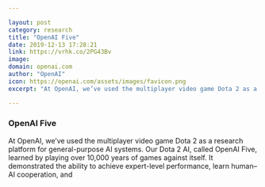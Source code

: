 ```yaml
---

layout: post
category: research
title: "OpenAI Five"
date: 2019-12-13 17:28:21
link: https://vrhk.co/2PG43Bv
image: 
domain: openai.com
author: "OpenAI"
icon: https://openai.com/assets/images/favicon.png
excerpt: "At OpenAI, we’ve used the multiplayer video game Dota 2 as a research platform for general-purpose AI systems. Our Dota 2 AI, called OpenAI Five, learned by playing over 10,000 years of games against itself. It demonstrated the ability to achieve expert-level performance, learn human–AI cooperation, and"

---
```


### OpenAI Five

At OpenAI, we’ve used the multiplayer video game Dota 2 as a research platform for general-purpose AI systems. Our Dota 2 AI, called OpenAI Five, learned by playing over 10,000 years of games against itself. It demonstrated the ability to achieve expert-level performance, learn human–AI cooperation, and